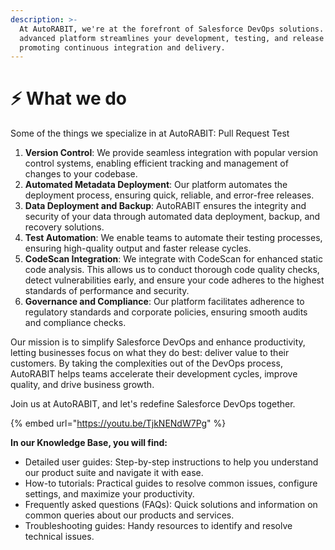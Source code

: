 ```yaml
---
description: >-
  At AutoRABIT, we're at the forefront of Salesforce DevOps solutions. Our
  advanced platform streamlines your development, testing, and release cycles,
  promoting continuous integration and delivery.
---
```


# ⚡ What we do

Some of the things we specialize in at AutoRABIT:&#x20; Pull Request Test

1. **Version Control**: We provide seamless integration with popular version control systems, enabling efficient tracking and management of changes to your codebase.
2. **Automated Metadata Deployment**: Our platform automates the deployment process, ensuring quick, reliable, and error-free releases.
3. **Data Deployment and Backup**: AutoRABIT ensures the integrity and security of your data through automated data deployment, backup, and recovery solutions.
4. **Test Automation**: We enable teams to automate their testing processes, ensuring high-quality output and faster release cycles.
5. **CodeScan Integration**: We integrate with CodeScan for enhanced static code analysis. This allows us to conduct thorough code quality checks, detect vulnerabilities early, and ensure your code adheres to the highest standards of performance and security.
6. **Governance and Compliance**: Our platform facilitates adherence to regulatory standards and corporate policies, ensuring smooth audits and compliance checks.

Our mission is to simplify Salesforce DevOps and enhance productivity, letting businesses focus on what they do best: deliver value to their customers. By taking the complexities out of the DevOps process, AutoRABIT helps teams accelerate their development cycles, improve quality, and drive business growth.&#x20;

Join us at AutoRABIT, and let's redefine Salesforce DevOps together.

{% embed url="https://youtu.be/TjkNENdW7Pg" %}

**In our Knowledge Base, you will find:**

* Detailed user guides: Step-by-step instructions to help you understand our product suite and navigate it with ease.
* How-to tutorials: Practical guides to resolve common issues, configure settings, and maximize your productivity.
* Frequently asked questions (FAQs): Quick solutions and information on common queries about our products and services.
* Troubleshooting guides: Handy resources to identify and resolve technical issues.
